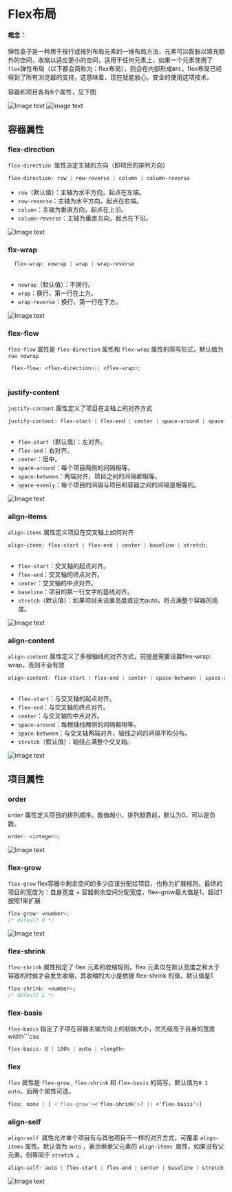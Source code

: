 # Flex布局

#### 概念：
弹性盒子是一种用于按行或按列布局元素的一维布局方法，元素可以膨胀以填充额外的空间，收缩以适应更小的空间，适用于任何元素上，如果一个元素使用了`flex`弹性布局（以下都会简称为：flex布局），则会在内部形成`BFC`，flex布局已经得到了所有浏览器的支持，这意味着，现在就能放心，安全的使用这项技术。

容器和项目各有6个属性，见下图

![Image text](https://p3-juejin.byteimg.com/tos-cn-i-k3u1fbpfcp/ec0832ae135e4feb85ba85cf0b3b23ad~tplv-k3u1fbpfcp-watermark.awebp)
![Image text](https://p3-juejin.byteimg.com/tos-cn-i-k3u1fbpfcp/a66669c6393749feae1f1515b21e8c6c~tplv-k3u1fbpfcp-watermark.awebp)


## 容器属性
### flex-direction

`flex-direction `属性决定主轴的方向（即项目的排列方向）
```css
flex-direction: row | row-reverse | column | column-reverse
```

* `row`（默认值）：主轴为水平方向，起点在左端。
* `row-reverse`：主轴为水平方向，起点在右端。
* `column`：主轴为垂直方向，起点在上沿。
* `column-reverse`：主轴为垂直方向，起点在下沿。

![Image text](https://p3-juejin.byteimg.com/tos-cn-i-k3u1fbpfcp/0445e883e66742aea92aa42f675dd9d8~tplv-k3u1fbpfcp-watermark.awebp)

### flx-wrap

```css
  flex-wrap: nowrap | wrap | wrap-reverse
  
```

* `nowrap`（默认值）：不换行。
* `wrap`：换行，第一行在上方。
* `wrap-reverse`：换行，第一行在下方。

![Image text](https://p3-juejin.byteimg.com/tos-cn-i-k3u1fbpfcp/b7347d79aed24c40b47f4487b4fb2002~tplv-k3u1fbpfcp-watermark.awebp)


### flex-flow
`flex-flow` 属性是 `flex-direction` 属性和 `flex-wrap` 属性的简写形式，默认值为 `row nowrap`

```css
 flex-flow: <flex-direction>|| <flex-wrap>;
  
```

### justify-content

`justify-content` 属性定义了项目在主轴上的对齐方式
```css
justify-content: flex-start | flex-end | center | space-around | space-between | space-between;
  
```

* `flex-start`（默认值）：左对齐。
* `flex-end`：右对齐。
* `center`：居中。
* `space-around`：每个项目两侧的间隔相等。
* `space-between`：两端对齐，项目之间的间隔都相等。
* `space-evenly`：每个项目的间隔与项目和容器之间的间隔是相等的。

![Image text](https://p3-juejin.byteimg.com/tos-cn-i-k3u1fbpfcp/bbc1f587b35248e8ac9e22c2f65e74e1~tplv-k3u1fbpfcp-watermark.awebp)

### align-items
`align-items` 属性定义项目在交叉轴上如何对齐

```css
align-items: flex-start | flex-end | center | baseline | stretch;
  
```
* `flex-start`：交叉轴的起点对齐。
* `flex-end`：交叉轴的终点对齐。
* `center`：交叉轴的中点对齐。
* `baseline`：项目的第一行文字的基线对齐。
* `stretch`（默认值）：如果项目未设置高度或设为auto，将占满整个容器的高度。

![Image text](https://p3-juejin.byteimg.com/tos-cn-i-k3u1fbpfcp/8d13305de6a04c67b080c2c342949a13~tplv-k3u1fbpfcp-watermark.awebp)

### align-content
`align-content` 属性定义了多根轴线的对齐方式，前提是需要设置flex-wrap: wrap，否则不会有效
```css
align-content: flex-start | flex-end | center | space-between | space-around | stretch;
  
```

* `flex-start`：与交叉轴的起点对齐。
* `flex-end`：与交叉轴的终点对齐。
* `center`：与交叉轴的中点对齐。
* `space-around`：每根轴线两侧的间隔都相等。
* `space-between`：与交叉轴两端对齐，轴线之间的间隔平均分布。
* `stretch`（默认值）：轴线占满整个交叉轴。

![Image text](https://p3-juejin.byteimg.com/tos-cn-i-k3u1fbpfcp/7aef6b1eaf9242cc99ec31823c8606e6~tplv-k3u1fbpfcp-watermark.awebp)


## 项目属性
### order

`order` 属性定义项目的排列顺序。数值越小，排列越靠前，默认为0，可以是负数。
```css
order: <integer>;  
```
![Image text](https://p3-juejin.byteimg.com/tos-cn-i-k3u1fbpfcp/d7ef20acc88f4921a18ff148a8a6f207~tplv-k3u1fbpfcp-watermark.awebp)

### flex-grow

`flex-grow` flex容器中剩余空间的多少应该分配给项目，也称为扩展规则。最终的项目的宽度为：自身宽度 + 容器剩余空间分配宽度，flex-grow最大值是1，超过1按照1来扩展
```css
flex-grow: <number>;
/* default 0 */
```
![Image text](https://p3-juejin.byteimg.com/tos-cn-i-k3u1fbpfcp/43b5235e6d174f898e8d7b21949be462~tplv-k3u1fbpfcp-watermark.awebp)

###  flex-shrink

`flex-shrink` 属性指定了 flex 元素的收缩规则。flex 元素仅在默认宽度之和大于容器的时候才会发生收缩，其收缩的大小是依据 flex-shrink 的值，默认值是1
```css
flex-shrink: <number>;
/* default 1 */
```

###  flex-basis

`flex-basis` 指定了子项在容器主轴方向上的初始大小，优先级高于自身的宽度width```css
```css
flex-basis: 0 | 100% | auto | <length>
```

###  flex
`flex` 属性是 `flex-grow` , `flex-shrink` 和 `flex-basis` 的简写，默认值为` 0 1 auto `。后两个属性可选。

```css
flex: none | [ <'flex-grow'><'flex-shrink'>? || <'flex-basis'>]

```
###  align-self
`align-self `属性允许单个项目有与其他项目不一样的对齐方式，可覆盖 `align-items` 属性。默认值为 `auto` ，表示继承父元素的 `align-items `属性，如果没有父元素，则等同于 `stretch `。
```css
align-self: auto | flex-start | flex-end | center | baseline | stretch;

```
![Image text](https://p3-juejin.byteimg.com/tos-cn-i-k3u1fbpfcp/b48825d152e143fa8f633854ac0d2a28~tplv-k3u1fbpfcp-watermark.awebp)







